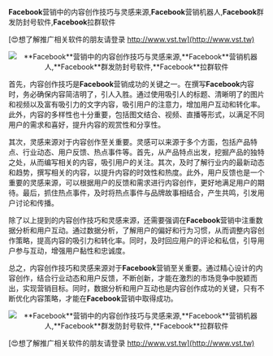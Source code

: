 **Facebook**营销中的内容创作技巧与灵感来源,**Facebook**营销机器人,**Facebook**群发防封号软件,**Facebook**拉群软件

[😍想了解推广相关软件的朋友请登录 http://www.vst.tw](http://www.vst.tw)

 <center><img src="https://vst.tw/MP4/tuiguang/png/6.png" alt="**Facebook**营销中的内容创作技巧与灵感来源,**Facebook**营销机器人,**Facebook**群发防封号软件,**Facebook**拉群软件"></center>

首先，内容创作技巧是**Facebook**营销成功的关键之一。在撰写**Facebook**内容时，务必确保内容简洁明了，引人入胜。通过使用吸引人的标题、清晰明了的图片和视频以及富有吸引力的文字内容，吸引用户的注意力，增加用户互动和转化率。此外，内容的多样性也十分重要，包括图文结合、视频、直播等形式，以满足不同用户的需求和喜好，提升内容的观赏性和分享性。

其次，灵感来源对于内容创作至关重要。灵感可以来源于多个方面，包括产品特点、行业动态、用户反馈、热点事件等。首先，从产品特点出发，挖掘产品的独特之处，从而编写相关的内容，吸引用户的关注。其次，及时了解行业内的最新动态和趋势，撰写相关的内容，以提升内容的时效性和热度。此外，用户反馈也是一个重要的灵感来源，可以根据用户的反馈和需求进行内容创作，更好地满足用户的期待。最后，抓住热点事件，及时将热点事件与品牌故事相结合，产生共鸣，引发用户讨论和传播。

除了以上提到的内容创作技巧和灵感来源，还需要强调在**Facebook**营销中注重数据分析和用户互动。通过数据分析，了解用户的偏好和行为习惯，从而调整内容创作策略，提高内容的吸引力和转化率。同时，及时回应用户的评论和私信，引导用户参与互动，增强用户黏性和忠诚度。

总之，内容创作技巧和灵感来源对于**Facebook**营销至关重要。通过精心设计的内容创作，结合行业动态和用户反馈，不断创新，才能在激烈的市场竞争中脱颖而出，实现营销目标。同时，数据分析和用户互动也是内容创作成功的关键，只有不断优化内容策略，才能在**Facebook**营销中取得成功。

 <center><img src="https://vst.tw/MP4/tuiguang/png/3.png" alt="**Facebook**营销中的内容创作技巧与灵感来源,**Facebook**营销机器人,**Facebook**群发防封号软件,**Facebook**拉群软件"></center>

[😍想了解推广相关软件的朋友请登录 http://www.vst.tw](http://www.vst.tw)



